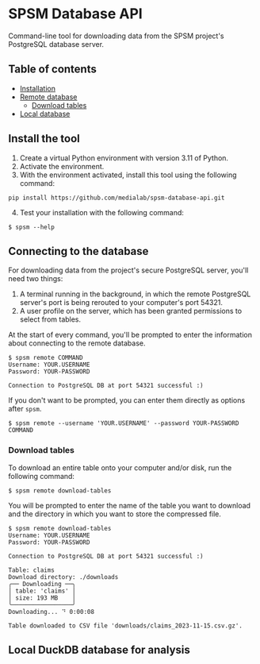 # SPSM Database API

Command-line tool for downloading data from the SPSM project's PostgreSQL database server.

## Table of contents

- [Installation](#install-the-tool)
- [Remote database](#connecting-to-the-database)
  - [Download tables](#download-tables)
- [Local database](#local-duckdb-database-for-analysis)

## Install the tool

1. Create a virtual Python environment with version 3.11 of Python.
2. Activate the environment.
3. With the environment activated, install this tool using the following command:

```shell
pip install https://github.com/medialab/spsm-database-api.git
```

4. Test your installation with the following command:

```console
$ spsm --help
```

## Connecting to the database

For downloading data from the project's secure PostgreSQL server, you'll need two things:

1. A terminal running in the background, in which the remote PostgreSQL server's port is being rerouted to your computer's port 54321.
2. A user profile on the server, which has been granted permissions to select from tables.

At the start of every command, you'll be prompted to enter the information about connecting to the remote database.

```console
$ spsm remote COMMAND
Username: YOUR.USERNAME
Password: YOUR-PASSWORD

Connection to PostgreSQL DB at port 54321 successful :)
```

If you don't want to be prompted, you can enter them directly as options after `spsm`.

```
$ spsm remote --username 'YOUR.USERNAME' --password YOUR-PASSWORD COMMAND
```

### Download tables

To download an entire table onto your computer and/or disk, run the following command:

```console
$ spsm remote download-tables
```

You will be prompted to enter the name of the table you want to download and the directory in which you want to store the compressed file.

```console
$ spsm remote download-tables
Username: YOUR.USERNAME
Password: YOUR-PASSWORD

Connection to PostgreSQL DB at port 54321 successful :)

Table: claims
Download directory: ./downloads
╭── Downloading ──╮
│ table: 'claims' │
│ size: 193 MB    │
╰─────────────────╯
Downloading... ⠙ 0:00:08

Table downloaded to CSV file 'downloads/claims_2023-11-15.csv.gz'.
```

## Local DuckDB database for analysis

